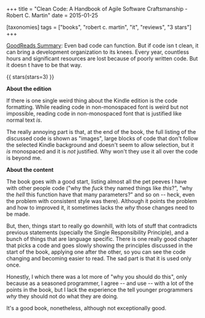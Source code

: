 +++
title = "Clean Code: A Handbook of Agile Software Craftsmanship - Robert C. Martin"
date = 2015-01-25

[taxonomies]
tags = ["books", "robert c. martin", "it", "reviews", "3 stars"]
+++

[GoodReads Summary](https://www.goodreads.com/book/show/3735293-clean-code):
Even bad code can function. But if code isn t clean, it can bring a
development organization to its knees. Every year, countless hours and
significant resources are lost because of poorly written code. But it doesn t
have to be that way. 

<!-- more -->

{{ stars(stars=3) }}

**About the edition**

If there is one single weird thing about the Kindle edition is the code
formatting. While reading code in non-monospaced font is weird but not
impossible, reading code in non-monospaced font that is justified like normal
text _is_.

The really annoying part is that, at the end of the book, the full listing of
the discussed code is shown as "images", large blocks of code that don't
follow the selected Kindle background and doesn't seem to allow selection, but
it _is_ monospaced and it is _not_ justified. Why won't they use
it all over the code is beyond me.

**About the content**

The book goes with a good start, listing almost all the pet peeves I have with
other people code ("why the _fuck_ they named things like
_this_?", "why the _hell_ this function have that many
parameters?" and so on -- heck, even the problem with consistent style was
there). Although it points the problem and how to improved it, it sometimes
lacks the _why_ those changes need to be made.

But, then, things start to really go downhill, with lots of stuff that
contradicts previous statements (specially the Single Responsibility
Principle), and a bunch of things that are language specific. There is one
really good chapter that picks a code and goes slowly showing the principles
discussed in the start of the book, applying one after the other, so you can
see the code changing and becoming easier to read. The sad part is that it is
used only once.

Honestly, I which there was a lot more of "why you should do this", only
because as a seasoned programmer, I agree -- and use -- with a lot of the
points in the book, but I lack the experience the tell younger programmers
_why_ they should not do what they are doing.

It's a good book, nonetheless, although not exceptionally good.
